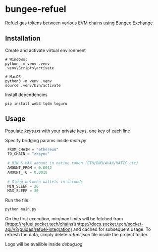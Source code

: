 # bungee-refuel
Refuel gas tokens between various EVM chains using [Bungee Exchange](https://www.bungee.exchange/refuel) 

## Installation
Create and activate virtual environment
```
# Windows: 
python -m venv .venv
.venv\Scripts\activate
```
```
# MacOS
python3 -m venv .venv
source .venv/bin/activate
```

Install dependencies
```
pip install web3 tqdm loguru
```
## Usage
Populate *keys.txt* with your private keys, one key of each line

Specify bridging params inside *main.py*
```python
 FROM_CHAIN = "ethereum" 
 TO_CHAIN = "zksync" 
  
 # MIN & MAX amount in native token (ETH/BNB/AVAX/MATIC etc) 
 AMOUNT_FROM = 0.0012   
 AMOUNT_TO = 0.0018   
  
 # Sleep between wallets in seconds 
 MIN_SLEEP = 20 
 MAX_SLEEP = 30 
```
Run the file:

```python
python main.py
```

On the first execution, min/max limits will be fetched from [https://refuel.socket.tech/chains](https://docs.socket.tech/socket-api/v2/guides/refuel-integration) and cached for subsequent usage.
To refresh the data, simply delete *refuel.json* file inside the project folder.

Logs will be availible inside *debug.log*

